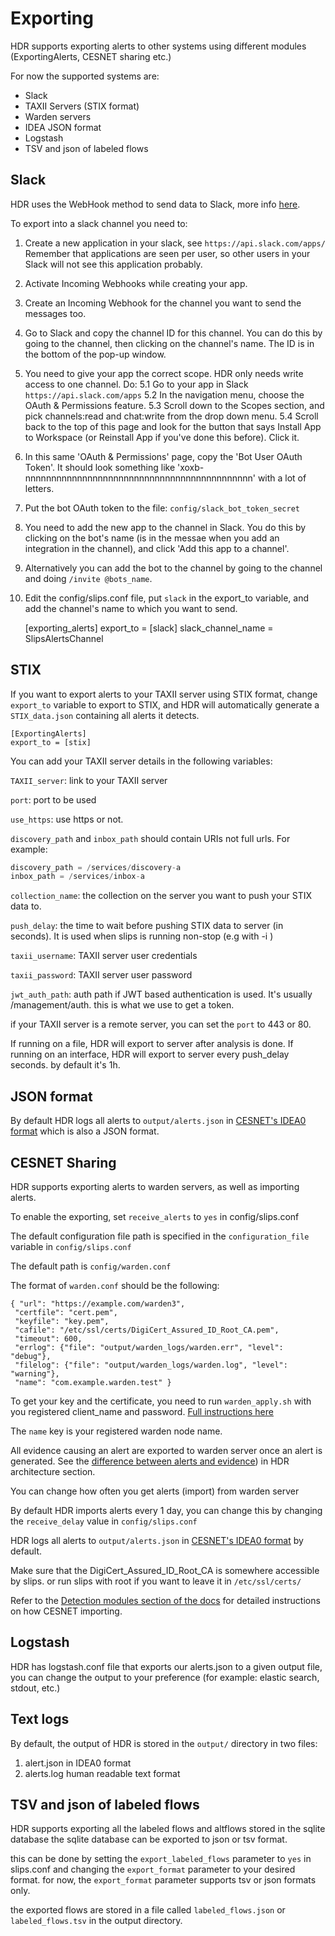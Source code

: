 # Exporting

HDR supports exporting alerts to other systems using different modules (ExportingAlerts, CESNET sharing etc.)

For now the supported systems are:

- Slack
- TAXII Servers (STIX format)
- Warden servers
- IDEA JSON format
- Logstash
- TSV and json of labeled flows

## Slack
HDR uses the WebHook method to send data to Slack, more info [here](https://api.slack.com/messaging/webhooks).

To export into a slack channel you need to:

1. Create a new application in your slack, see `https://api.slack.com/apps/`
Remember that applications are seen per user, so other users in your Slack will not see this application probably.
2. Activate Incoming Webhooks while creating your app.
3. Create an Incoming Webhook for the channel you want to send the messages too.
4. Go to Slack and copy the channel ID for this channel.
You can do this by going to the channel, then clicking on the channel's name. The ID is in the bottom of the pop-up window.
5. You need to give your app the correct scope. HDR only needs write access to one channel. Do:
5.1 Go to your app in Slack `https://api.slack.com/apps`
5.2 In the navigation menu, choose the OAuth & Permissions feature.
5.3 Scroll down to the Scopes section, and pick channels:read and chat:write from the drop down menu.
5.4 Scroll back to the top of this page and look for the button that says Install App to Workspace (or Reinstall App if you've done this before). Click it.
6. In this same 'OAuth & Permissions' page, copy the 'Bot User OAuth Token'. It should look something like 'xoxb-nnnnnnnnnnnnnnnnnnnnnnnnnnnnnnnnnnnnnnnnnnnn' with a lot of letters.
7. Put the bot OAuth token to the file: ```config/slack_bot_token_secret```
8. You need to add the new app to the channel in Slack. You do this by clicking on the bot's name (is in the messae when you add an integration in the channel), and click 'Add this app to a channel'.
9. Alternatively you can add the bot to the channel by going to the channel and doing ```/invite @bots_name```.
9. Edit the config/slips.conf file, put `slack` in the export\_to variable, and add the channel's name to which you want to send.

    [exporting_alerts]
    export_to = [slack]
    slack_channel_name = SlipsAlertsChannel


## STIX

If you want to export alerts to your TAXII server using STIX format, change ```export_to``` variable to export to STIX, and HDR will automatically generate a
```STIX_data.json``` containing all alerts it detects.


    [ExportingAlerts]
    export_to = [stix]


You can add your TAXII server details in the following variables:

```TAXII_server```: link to your TAXII server

```port```: port to be used

```use_https```: use https or not.

```discovery_path``` and ```inbox_path``` should contain URIs not full urls. For example:

```python
discovery_path = /services/discovery-a
inbox_path = /services/inbox-a
```

```collection_name```: the collection on the server you want to push your STIX data to.

```push_delay```: the time to wait before pushing STIX data to server (in seconds).
It is used when slips is running non-stop (e.g with -i )

```taxii_username```: TAXII server user credentials

```taxii_password```: TAXII server user password

```jwt_auth_path```: auth path if JWT based authentication is used. It's usually /management/auth. this is what we
use to get a token.


if your TAXII server is a remote server, you can set the ```port``` to 443 or 80.

If running on a file, HDR will export to server after analysis is done.
If running on an interface, HDR will export to server every push_delay seconds. by default it's 1h.

## JSON format


By default HDR logs all alerts to ```output/alerts.json``` in [CESNET's IDEA0 format](https://idea.cesnet.cz/en/index) which is also a JSON format.

## CESNET Sharing

HDR supports exporting alerts to warden servers, as well as importing alerts.

To enable the exporting, set ```receive_alerts``` to ```yes``` in config/slips.conf

The default configuration file path is specified in the ```configuration_file``` variable in ```config/slips.conf```

The default path is ```config/warden.conf```

The format of ```warden.conf``` should be the following:

  ```
 { "url": "https://example.com/warden3",
   "certfile": "cert.pem",
   "keyfile": "key.pem",
   "cafile": "/etc/ssl/certs/DigiCert_Assured_ID_Root_CA.pem",
   "timeout": 600,
   "errlog": {"file": "output/warden_logs/warden.err", "level": "debug"},
   "filelog": {"file": "output/warden_logs/warden.log", "level": "warning"},
   "name": "com.example.warden.test" }
```
To get your key and the certificate, you need to run ```warden_apply.sh``` with you registered client_name and password. [Full instructions here](https://warden.cesnet.cz/en/index)

The ```name``` key is your registered warden node name.

All evidence causing an alert are exported to warden server once an alert is generated.
See the [difference between alerts and evidence](https://stratospherelinuxips.readthedocs.io/en/develop/architecture.html)) in HDR architecture section.

You can change how often you get alerts (import) from warden server

By default HDR imports alerts every 1 day, you can change this by changing the ```receive_delay``` value in ```config/slips.conf```

HDR logs all alerts to ```output/alerts.json``` in
[CESNET's IDEA0 format](https://idea.cesnet.cz/en/index) by default.

Make sure that the DigiCert_Assured_ID_Root_CA is somewhere accessible by slips. or run slips with
root if you want to leave it in ```/etc/ssl/certs/```

Refer to the [Detection modules section of the docs](https://stratospherelinuxips.readthedocs.io/en/develop/detection_modules.html#cesnet-sharing-module)
for detailed instructions on how CESNET importing.


## Logstash

HDR has logstash.conf file that exports our alerts.json to a given output file,
you can change the output to your preference (for example: elastic search, stdout, etc.)

## Text logs

By default, the output of HDR is stored in the ```output/``` directory in two files:


1. alert.json in IDEA0 format
2. alerts.log human readable text format

## TSV and json of labeled flows

HDR supports exporting all the labeled flows and altflows stored in the sqlite database
the sqlite database can be exported to json or tsv format.

this can be done by setting the ```export_labeled_flows``` parameter to ```yes``` in slips.conf and changing
the ```export_format``` parameter to your desired format.
for now, the ```export_format``` parameter supports tsv or json formats only.

the exported flows are stored in a file called ```labeled_flows.json``` or ```labeled_flows.tsv``` in the output directory.

